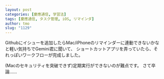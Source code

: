 ```yaml
---
layout: post
categories: [慶應通信, 学習法]
tags: [慶應通信, タスク管理, iOS, リマインダ]
author: tmo
slug: "1129"
---
```

Githubにイシューを追加したらMac/iPhoneのリマインダーに連動できないかなと軽い気持ちでGemini君に聞いて、
ショートカットアプリを弄っていたら、それっぽいワークフローが完成しました。

(Macのセキュリティを突破できず)定期実行ができないのが難点です。
さて卒論……